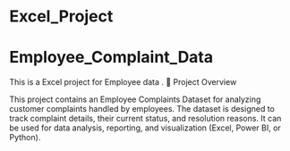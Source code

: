 # Excel_Project
# Employee_Complaint_Data
This is a Excel project for Employee data . 
📖 Project Overview

This project contains an Employee Complaints Dataset for analyzing customer complaints handled by employees. The dataset is designed to track complaint details, their current status, and resolution reasons. It can be used for data analysis, reporting, and visualization (Excel, Power BI, or Python).
